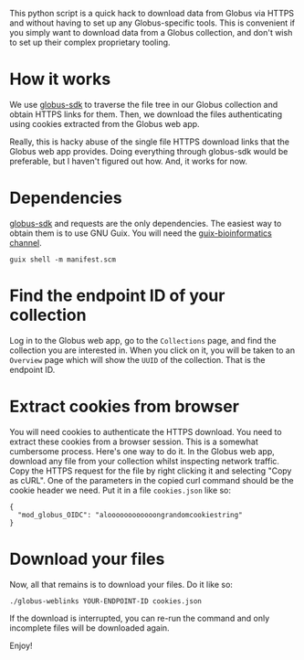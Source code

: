 This python script is a quick hack to download data from Globus via HTTPS and without having to set up any Globus-specific tools. This is convenient if you simply want to download data from a Globus collection, and don't wish to set up their complex proprietary tooling.

# How it works

We use [globus-sdk](https://pypi.org/project/globus-sdk/) to traverse the file tree in our Globus collection and obtain HTTPS links for them. Then, we download the files authenticating using cookies extracted from the Globus web app.

Really, this is hacky abuse of the single file HTTPS download links that the Globus web app provides. Doing everything through globus-sdk would be preferable, but I haven't figured out how. And, it works for now.

# Dependencies

[globus-sdk](https://pypi.org/project/globus-sdk/) and requests are the only dependencies. The easiest way to obtain them is to use GNU Guix. You will need the [guix-bioinformatics channel](https://git.genenetwork.org/guix-bioinformatics/about/).
```
guix shell -m manifest.scm
```

# Find the endpoint ID of your collection

Log in to the Globus web app, go to the `Collections` page, and find the collection you are interested in. When you click on it, you will be taken to an `Overview` page which will show the `UUID` of the collection. That is the endpoint ID.

# Extract cookies from browser

You will need cookies to authenticate the HTTPS download. You need to extract these cookies from a browser session. This is a somewhat cumbersome process. Here's one way to do it. In the Globus web app, download any file from your collection whilst inspecting network traffic. Copy the HTTPS request for the file by right clicking it and selecting "Copy as cURL". One of the parameters in the copied curl command should be the cookie header we need. Put it in a file `cookies.json` like so:
```
{
  "mod_globus_OIDC": "aloooooooooooongrandomcookiestring"
}
```

# Download your files

Now, all that remains is to download your files. Do it like so:
```
./globus-weblinks YOUR-ENDPOINT-ID cookies.json
```
If the download is interrupted, you can re-run the command and only incomplete files will be downloaded again.

Enjoy!
